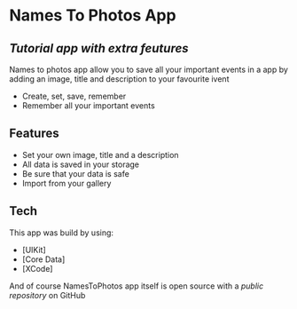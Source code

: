 # Names To Photos App
## _Tutorial app with extra feutures_

Names to photos app allow you to save all your important events in a app by adding an image, title and description to your favourite ivent
- Create, set, save, remember
- Remember all your important events
## Features
- Set your own image, title and a description
- All data is saved in your storage
- Be sure that your data is safe
- Import from your gallery

## Tech

This app was build by using:

- [UIKit]
- [Core Data]
- [XCode]

And of course NamesToPhotos app itself is open source with a _public repository_ 
on GitHub
